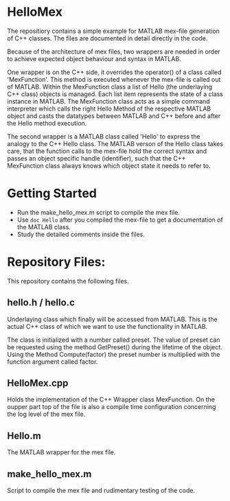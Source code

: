 # HelloMex

The repositiory contains a simple example for MATLAB mex-file generation of C++ classes.
The files are documented in detail directly in the code.

Because of the architecture of mex files, two wrappers are needed in order to achieve expected
object behaviour and syntax in MATLAB.

One wrapper is on the C++ side, it overrides the operator() of a class called 'MexFunction'.
This method is executed whenever the mex-file is called out of MATLAB. Within the MexFunction
class a list of Hello (the underlaying C++ class) objects is managed. Each list item
represents the state of a class instance in MATLAB. The MexFunction class acts as a simple
command interpreter which calls the right Hello Method of the respective MATLAB object and
casts the datatypes between MATLAB and C++ before and after the Hello method execution.

The second wrapper is a MATLAB class called 'Hello' to express the analogy to the C++ Hello
class. The MATLAB verson of the Hello class takes care, that the function calls to the mex-file
hold the correct syntax and passes an object specific handle (identifier), such that the C++
MexFunction class always knows which object state it needs to refer to.

# Getting Started
* Run the make_hello_mex.m script to compile the mex file.
* Use `doc Hello` after you compiled the mex-file to get a documentation of the MATLAB class.
* Study the detailed comments inside the files.

# Repository Files:
This repository contains the following files.

## hello.h / hello.c
Underlaying class which finally will be accessed from MATLAB. This is the actual
C++ class of which we want to use the functionality in MATLAB.

The class is initialized with a number called preset.
The value of preset can be requested using the method GetPreset() during the lifetime of the 
object. Using the Method Compute(factor) the preset number is multiplied with the function
argument called factor.

## HelloMex.cpp
Holds the implementation of the C++ Wrapper class MexFunction. On the oupper part top of the
file is also a compile time configuration concerning the log level of the mex file.

## Hello.m
The MATLAB wrapper for the mex file.

## make_hello_mex.m
Script to compile the mex file and rudimentary testing of the code.


